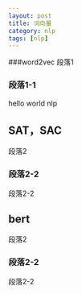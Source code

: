 ```yaml
---
layout: post
title: 词向量
category: nlp
tags: [nlp]
---
```


###word2vec
段落1
### 段落1-1
hello world nlp

## SAT，SAC
段落2
### 段落2-2
段落2-2

## bert
段落2
### 段落2-2
段落2-2
